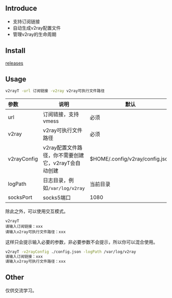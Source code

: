 ## Introduce

- 支持订阅链接
- 自动生成v2ray配置文件
- 管理v2ray的生命周期

## Install

[releases](https://github.com/vczyh/v2rayT/releases)

## Usage

```bash
v2rayT -url 订阅链接 -v2ray v2ray可执行文件路径
```

| 参数        | 说明                                                | 默认                            |
| :---------- | --------------------------------------------------- | ------------------------------- |
| url         | 订阅链接，支持vmess                                 | 必须                            |
| v2ray       | v2ray可执行文件路径                                 | 必须                            |
| v2rayConfig | v2ray配置文件路径，你不需要创建它，v2rayT会自动创建 | $HOME/.config/v2ray/config.json |
| logPath     | 日志目录，例如`/var/log/v2ray`                      | 当前目录                        |
| socksPort   | socks5端口                                          | 1080                            |

除此之外，可以使用交互模式。

```shell
v2rayT
请输入订阅链接：xxx
请输入v2ray可执行文件路径：xxx
```

这样只会提示输入必要的参数，非必要参数不会提示，所以你可以混合使用。

```bash
v2rayT -v2rayConfig ./config.json -logPath /var/log/v2ray
请输入订阅链接：xxx
请输入v2ray可执行文件路径：xxx
```

## Other

仅供交流学习。